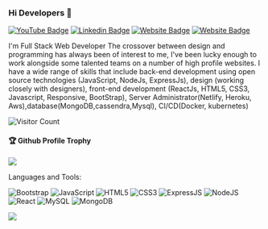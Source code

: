 ### Hi Developers 👋

[![YouTube Badge](https://img.shields.io/badge/YouTube-DeveloperFunnel-red)](https://www.youtube.com/themadcollection)
[![Linkedin Badge](https://img.shields.io/badge/-Aman-blue?style=flat-square&logo=Linkedin&logoColor=white&link=https://www.linkedin.com/in/aman7sharma)](https://www.linkedin.com/in/aman7sharma)
[![Website Badge](https://img.shields.io/badge/WebSite-Aman-green)](https://aman-zomat1-app.herokuapp.com/)
[![Website Badge](https://img.shields.io/badge/StackOverflow-Aman-yellow)](https://stackoverflow.com/users/3687251/aakash-)

I'm
Full Stack Web Developer
The crossover between design and programming has always been of interest to me, I've been lucky enough to work alongside some talented teams on a number of high profile websites. I have a wide range of skills that include back-end development using open source technologies (JavaScript, NodeJs, ExpressJs), design (working closely with designers), front-end development (ReactJs, HTML5, CSS3, Javascript, Responsive, BootStrap), Server Administrator(Netlify, Heroku, Aws),database(MongoDB,cassendra,Mysql), CI/CD(Docker, kubernetes)


![Visitor Count](https://profile-counter.glitch.me/Aman&Sharma/count.svg)

<div>
  <h4>🏆 Github Profile Trophy</h4>
  <a href="https://github.com/ryo-ma/github-profile-trophy">
    <img src="https://github-profile-trophy.vercel.app/?username=Aman7Sharma&column=7"/>
  </a>
</div>

Languages and Tools: 

<img alt="Bootstrap" src="https://img.shields.io/badge/bootstrap-%23563D7C.svg?style=flat-square&logo=bootstrap&logoColor=white"/> <img alt="JavaScript" src="https://img.shields.io/badge/javascript-%23ED8B00.svg?style=flat-square&logo=java&logoColor=white"/> <img alt="HTML5" src="https://img.shields.io/badge/html5-%23E34F26.svg?style=flat-square&logo=html5&logoColor=white"/> <img alt="CSS3" src="https://img.shields.io/badge/css3-%231572B6.svg?style=flat-square&logo=css3&logoColor=white"/> <img alt="ExpressJS" src="https://img.shields.io/badge/express.js-%2343853D.svg?style=flat-square&logo=node-dot-js&logoColor=white"/> <img alt="NodeJS" src="https://img.shields.io/badge/node.js-%2343853D.svg?style=flat-square&logo=node-dot-js&logoColor=white"/> <img alt="React" src="https://img.shields.io/badge/react-%2320232a.svg?style=flat-square&logo=react&logoColor=%2361DAFB"/> <img alt="MySQL" src="https://img.shields.io/badge/mysql-%2300f.svg?style=flat-square&logo=mysql&logoColor=white"/> <img alt="MongoDB" src ="https://img.shields.io/badge/MongoDB-%234ea94b.svg?style=flat-square&logo=mongodb&logoColor=white"/>

![](https://activity-graph.herokuapp.com/graph?username=Aman7Sharma&theme=react-dark&area=true)
<!--
**Aman7Sharma/Aman7Sharma** is a ✨ _special_ ✨ repository because its `README.md` (this file) appears on your GitHub profile.

Here are some ideas to get you started:

- 🔭 I’m currently working on ...
- 🌱 I’m currently learning ...
- 👯 I’m looking to collaborate on ...
- 🤔 I’m looking for help with ...
- 💬 Ask me about ...
- 📫 How to reach me: ...
- 😄 Pronouns: ...
- ⚡ Fun fact: .....

-->

